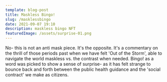 ```yaml
---
template: blog-post
title: Maskless Bingo!
slug: /masklessbingo
date: 2021-09-07 19:10
description: maskless bingo NFT
featuredImage: /assets/surprise-01.png
---
```

No- this is not an anti mask piece. It's the opposite. It's a commentary on the thrill of those periods past when we have felt 'Out of the Storm', able to navigate the world maskless vs. the contrast when needed. Bingo! as a word was picked to show a sense of surprise- as it has felt strange to bounce back and forth between the public health guidance and the 'social contract' we make as citizens.